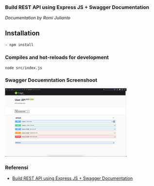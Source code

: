### Build REST API using Express JS + Swagger Documentation

_Documentation by Romi Julianto_

## Installation
```bash
- npm install
```

### Compiles and hot-reloads for development
```
node src/index.js
```

### Swagger Docuemntation Screenshoot
<a href=/><img src=https://github.com/romijulianto/express-sequelize-swagger-api/blob/main/documentation/images/swagger-documentation.jpg width=400>
</a>

### Referensi
- [Build REST API using Express JS + Swagger Documentation](https://medium.com/@karthik.skreddy24/building-a-restful-api-with-node-js-express-js-sequelize-orm-and-swagger-for-crud-operations-c294cd9f988)